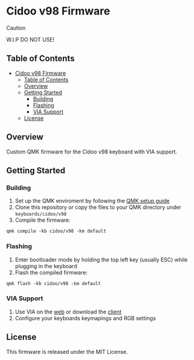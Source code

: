 # Cidoo v98 Firmware

> [!CAUTION]
> W.I.P DO NOT USE!

## Table of Contents

- [Cidoo v98 Firmware](#cidoo-v98-firmware)
  - [Table of Contents](#table-of-contents)
  - [Overview](#overview)
  - [Getting Started](#getting-started)
    - [Building](#building)
    - [Flashing](#flashing)
    - [VIA Support](#via-support)
  - [License](#license)

## Overview

Custom QMK firmware for the Cidoo v98 keyboard with VIA support.

## Getting Started

### Building

1. Set up the QMK enviroment by following the [QMK setup guide](https://docs.qmk.fm/newbs_getting_started)
2. Clone this repository or copy the files to your QMK directory under `keyboards/cidoo/v98`
3. Compile the firmware:

```
qmk compile -kb cidoo/v98 -km default
```

### Flashing

1. Enter bootloader mode by holding the top left key (usually ESC) while plugging in the keyboard
2. Flash the compiled firmware:

```
qmk flash -kb cidoo/v98 -km default
```

### VIA Support

1. Use VIA on the [web](https://www.usevia.app/) or download the [client](https://github.com/the-via/releases/releases)
2. Configure your keyboards keymapings and RGB settings

## License

This firmware is released under the MIT License.
